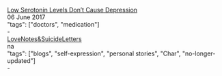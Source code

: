 [Low Serotonin Levels Don’t Cause Depression](https://psychcentral.com/blog/archives/2014/09/13/low-serotonin-levels-dont-cause-depression/)<br />
06 June 2017<br />
"tags": ["doctors", "medication"]<br />
-<br />
[LoveNotes&SuicideLetters](http://lovenotessuicideletters.blogspot.com/)<br />
na<br />
"tags": ["blogs", "self-expression", "personal stories", "Char", "no-longer-updated"]<br />
-<br />
